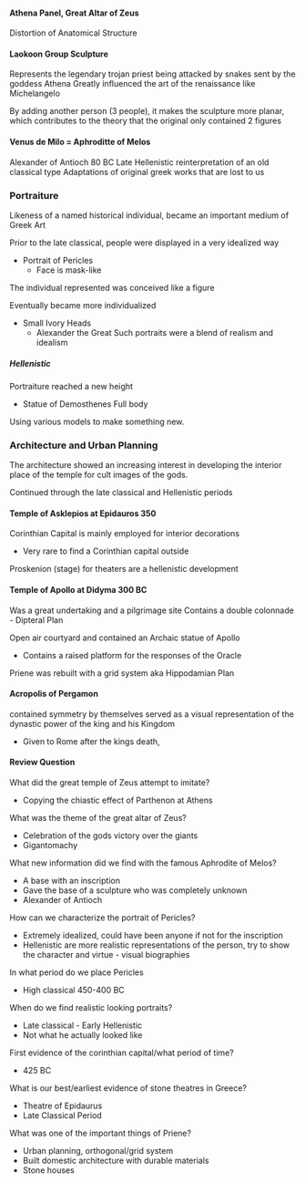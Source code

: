 #### Athena Panel, Great Altar of Zeus
Distortion of Anatomical Structure

#### Laokoon Group Sculpture
Represents the legendary trojan priest being attacked by snakes sent by the goddess Athena
Greatly influenced the art of the renaissance like Michelangelo

By adding another person (3 people), it makes the sculpture more planar, which contributes to the theory that the original only contained 2 figures

#### Venus de Milo = Aphroditte of Melos
Alexander of Antioch 80 BC
Late Hellenistic reinterpretation of an old classical type
Adaptations of original greek works that are lost to us

### Portraiture
Likeness of a named historical individual, became an important medium of Greek Art

Prior to the late classical, people were displayed in a very idealized way
- Portrait of Pericles
    - Face is mask-like

The individual represented was conceived like a figure

Eventually became more individualized
- Small Ivory Heads
    - Alexander the Great
Such portraits were a blend of realism and idealism

##### Hellenistic
Portraiture reached a new height
- Statue of Demosthenes
Full body

Using various models to make something new.

### Architecture and Urban Planning
The architecture showed an increasing interest in developing the interior place of the temple for cult images of the gods.

Continued through the late classical and Hellenistic periods

#### Temple of Asklepios at Epidauros 350
 Corinthian Capital is mainly employed for interior decorations
 - Very rare to find a Corinthian capital outside 

Proskenion (stage) for theaters are a hellenistic development

#### Temple of Apollo at Didyma 300 BC
Was a great undertaking and a pilgrimage site
Contains a double colonnade - Dipteral Plan

Open air courtyard and contained an Archaic statue of Apollo
- Contains a raised platform for the responses of the Oracle

Priene was rebuilt with a grid system aka Hippodamian Plan
#### Acropolis of Pergamon
contained symmetry by themselves
served as a visual representation of the dynastic power of the king and his Kingdom
- Given to Rome after the kings death, 


#### Review Question
What did the great temple of Zeus attempt to imitate?
- Copying the chiastic effect of Parthenon at Athens

What was the theme of the great altar of Zeus?
- Celebration of the gods victory over the giants
- Gigantomachy

What new information did we find with the famous Aphrodite of Melos?
- A base with an inscription
- Gave the base of a sculpture who was completely unknown
- Alexander of Antioch

How can we characterize the portrait of Pericles?
- Extremely idealized, could have been anyone if not for the inscription
- Hellenistic are more realistic representations of the person, try to show the character and virtue - visual biographies

In what period do we place Pericles
- High classical 450-400 BC

When do we find realistic looking portraits?
- Late classical - Early Hellenistic
- Not what he actually looked like

First evidence of the corinthian capital/what period of time?
- 425 BC

What is our best/earliest evidence of stone theatres in Greece?
- Theatre of Epidaurus
- Late Classical Period

What was one of the important things of Priene?
- Urban planning, orthogonal/grid system
- Built domestic architecture with durable materials
- Stone houses


